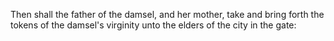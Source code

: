 Then shall the father of the damsel, and her mother, take and bring forth the tokens of the damsel's virginity unto the elders of the city in the gate:
